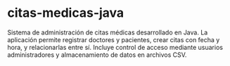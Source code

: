 # citas-medicas-java
Sistema de administración de citas médicas desarrollado en Java. La aplicación permite registrar doctores y pacientes, crear citas con fecha y hora, y relacionarlas entre sí. Incluye control de acceso mediante usuarios administradores y almacenamiento de datos en archivos CSV.
